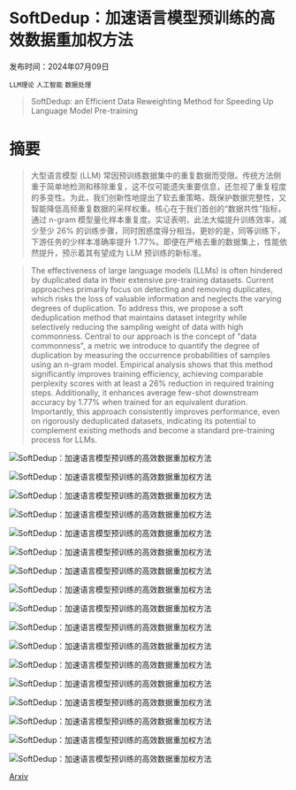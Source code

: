 # SoftDedup：加速语言模型预训练的高效数据重加权方法

发布时间：2024年07月09日

`LLM理论` `人工智能` `数据处理`

> SoftDedup: an Efficient Data Reweighting Method for Speeding Up Language Model Pre-training

# 摘要

> 大型语言模型 (LLM) 常因预训练数据集中的重复数据而受限。传统方法侧重于简单地检测和移除重复，这不仅可能遗失重要信息，还忽视了重复程度的多变性。为此，我们创新性地提出了软去重策略，既保护数据完整性，又智能降低高频重复数据的采样权重。核心在于我们首创的“数据共性”指标，通过 n-gram 模型量化样本重复度。实证表明，此法大幅提升训练效率，减少至少 26% 的训练步骤，同时困惑度得分相当。更妙的是，同等训练下，下游任务的少样本准确率提升 1.77%。即便在严格去重的数据集上，性能依然提升，预示着其有望成为 LLM 预训练的新标准。

> The effectiveness of large language models (LLMs) is often hindered by duplicated data in their extensive pre-training datasets. Current approaches primarily focus on detecting and removing duplicates, which risks the loss of valuable information and neglects the varying degrees of duplication. To address this, we propose a soft deduplication method that maintains dataset integrity while selectively reducing the sampling weight of data with high commonness. Central to our approach is the concept of "data commonness", a metric we introduce to quantify the degree of duplication by measuring the occurrence probabilities of samples using an n-gram model. Empirical analysis shows that this method significantly improves training efficiency, achieving comparable perplexity scores with at least a 26% reduction in required training steps. Additionally, it enhances average few-shot downstream accuracy by 1.77% when trained for an equivalent duration. Importantly, this approach consistently improves performance, even on rigorously deduplicated datasets, indicating its potential to complement existing methods and become a standard pre-training process for LLMs.

![SoftDedup：加速语言模型预训练的高效数据重加权方法](../../../paper_images/2407.06654/x1.png)

![SoftDedup：加速语言模型预训练的高效数据重加权方法](../../../paper_images/2407.06654/x2.png)

![SoftDedup：加速语言模型预训练的高效数据重加权方法](../../../paper_images/2407.06654/x3.png)

![SoftDedup：加速语言模型预训练的高效数据重加权方法](../../../paper_images/2407.06654/x4.png)

![SoftDedup：加速语言模型预训练的高效数据重加权方法](../../../paper_images/2407.06654/x5.png)

![SoftDedup：加速语言模型预训练的高效数据重加权方法](../../../paper_images/2407.06654/x6.png)

![SoftDedup：加速语言模型预训练的高效数据重加权方法](../../../paper_images/2407.06654/x7.png)

![SoftDedup：加速语言模型预训练的高效数据重加权方法](../../../paper_images/2407.06654/x8.png)

![SoftDedup：加速语言模型预训练的高效数据重加权方法](../../../paper_images/2407.06654/x9.png)

![SoftDedup：加速语言模型预训练的高效数据重加权方法](../../../paper_images/2407.06654/x10.png)

![SoftDedup：加速语言模型预训练的高效数据重加权方法](../../../paper_images/2407.06654/x11.png)

![SoftDedup：加速语言模型预训练的高效数据重加权方法](../../../paper_images/2407.06654/x12.png)

![SoftDedup：加速语言模型预训练的高效数据重加权方法](../../../paper_images/2407.06654/x13.png)

![SoftDedup：加速语言模型预训练的高效数据重加权方法](../../../paper_images/2407.06654/x14.png)

![SoftDedup：加速语言模型预训练的高效数据重加权方法](../../../paper_images/2407.06654/x15.png)

![SoftDedup：加速语言模型预训练的高效数据重加权方法](../../../paper_images/2407.06654/x16.png)

![SoftDedup：加速语言模型预训练的高效数据重加权方法](../../../paper_images/2407.06654/x17.png)

[Arxiv](https://arxiv.org/abs/2407.06654)